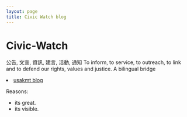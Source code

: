 ```yaml
---
layout: page
title: Civic Watch blog
---
```

# Civic-Watch
公告, 文宣, 資訊, 建言, 活動, 通知 
To inform, to service, to outreach, to link and to defend our rights, values and justice. 
A bilingual bridge
<p>
<li> <a href="http://classic-blog.udn.com/usakmt" > usakmt blog </a></li></p>

Reasons:
- its great.
- its visible.
